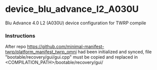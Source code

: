 # device_blu_advance_l2_A030U
Blu Advance 4.0 L2 (A030U) device configuration for TWRP compile

### Instructions
After repo https://github.com/minimal-manifest-twrp/platform_manifest_twrp_omni had been initialized and synced, file "bootable/recovery/gui/gui.cpp" must be copied and replaced in <COMPILATION_PATH>/bootable/recovery/gui/

